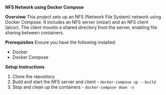 **NFS Network using Docker Compose**

**Overview**
This project sets up an NFS (Network File System) network using Docker Compose. It includes an NFS server (mizar) and an NFS client (alcor). 
The client mounts a shared directory from the server, enabling file sharing between containers.

**Prerequisites**
Ensure you have the following installed:
- Docker
- Docker Compose

**Setup Instructions**
1. Clone the repository
2. Build and start the NFS server and client - ```docker-compose up --build```
3. Stop and clean up the containers - ```docker-compose down -v```
